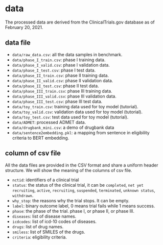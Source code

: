 # data 

The processed data are derived from the ClinicalTrials.gov database as of February 20, 2021.

## data file 

- `data/raw_data.csv`: all the data samples in benchmark. 
- `data/phase_I_train.csv`: phase I training data. 
- `data/phase_I_valid.csv`: phase I validation data. 
- `data/phase_I_test.csv`: phase I test data. 
- `data/phase_II_train.csv`: phase II training data. 
- `data/phase_II_valid.csv`: phase II validation data. 
- `data/phase_II_test.csv`: phase II test data. 
- `data/phase_III_train.csv`: phase III training data. 
- `data/phase_III_valid.csv`: phase III validation data. 
- `data/phase_III_test.csv`: phase III test data. 
- `data/toy_train.csv`: training data used for toy model (tutorial). 
- `data/toy_valid.csv`: validation data used for toy model (tutorial). 
- `data/toy_test.csv`: test data used for toy model (tutorial). 
- `data/ADMET`: processed ADMET data. 
- `data/drugbank_mini.csv`: a demo of drugbank data
- `data/sentence2embedding.pkl`: a mapping from sentence in eligibility criteria to BERT embedding. 


## column of csv file

All the data files are provided in the CSV format and share a uniform header structure. We will show the meaning of the columns of csv file. 

- `nctid`: identifiers of a clinical trial
- `status`: the status of the clinical trial, it can be `completed`, `net yet recruiting`, `active`, `recruiting`, `suspended`, `terminated`, `unknown status`, `withdrawn`. 
- `why_stop`: the reasons why the trial stops. It can be empty. 
- `label`: binary outcome label, 0 means trial fails while 1 means success. 
- `phase`: the phase of the trial. phase I, or phase II, or phase III. 
- `diseases`: list of disease names. 
- `icdcodes`: list of icd-10 codes of diseases. 
- `drugs`: list of drug names. 
- `smiless`: list of SMILES of the drugs. 
- `criteria`: eligibility criteria. 


